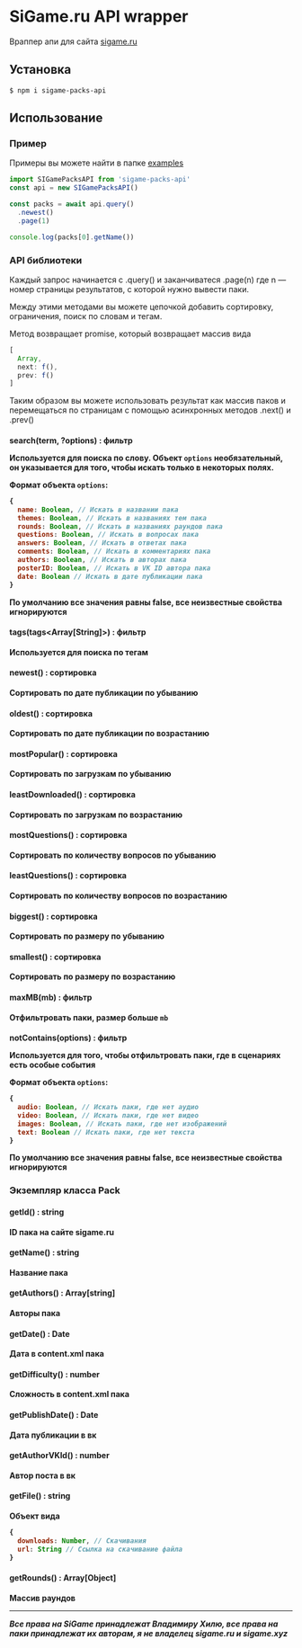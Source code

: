 # SiGame.ru API wrapper

Враппер апи для сайта [sigame.ru](https://sigame.ru)

## Установка

```
$ npm i sigame-packs-api
```

## Использование

### Пример

Примеры вы можете найти в папке [examples](./examples/)

```javascript
import SIGamePacksAPI from 'sigame-packs-api'
const api = new SIGamePacksAPI()

const packs = await api.query()
  .newest()
  .page(1)

console.log(packs[0].getName())
```

### API библиотеки

Каждый запрос начинается с .query() и заканчиватеся .page(n) где n — номер страницы результатов, с которой нужно вывести паки.

Между этими методами вы можете цепочкой добавить сортировку, ограничения, поиск по словам и тегам.

Метод возвращает promise, который возвращает массив вида

```javascript
[
  Array,
  next: f(),
  prev: f()
]
```

Таким образом вы можете использовать результат как массив паков и перемещаться по страницам с помощью асинхронных методов .next() и .prev()

#### search(term<String>, ?options<Object>) : фильтр

Используется для поиска по слову. Объект `options` необязательный, он указывается для того, чтобы искать только в некоторых полях.

Формат объекта `options`:

```javascript
{
  name: Boolean, // Искать в названии пака
  themes: Boolean, // Искать в названиях тем пака
  rounds: Boolean, // Искать в названиях раундов пака
  questions: Boolean, // Искать в вопросах пака
  answers: Boolean, // Искать в ответах пака
  comments: Boolean, // Искать в комментариях пака
  authors: Boolean, // Искать в авторах пака
  posterID: Boolean, // Искать в VK ID автора пака
  date: Boolean // Искать в дате публикации пака
}
```

По умолчанию все значения равны false, все неизвестные свойства игнорируются

#### tags(tags<Array[String]>) : фильтр

Используется для поиска по тегам

#### newest() : сортировка

Сортировать по дате публикации по убыванию

#### oldest() : сортировка

Сортировать по дате публикации по возрастанию

#### mostPopular() : сортировка

Сортировать по загрузкам по убыванию

#### leastDownloaded() : сортировка

Сортировать по загрузкам по возрастанию

#### mostQuestions() : сортировка

Сортировать по количеству вопросов по убыванию

#### leastQuestions() : сортировка

Сортировать по количеству вопросов по возрастанию

#### biggest() : сортировка

Сортировать по размеру по убыванию

#### smallest() : сортировка

Сортировать по размеру по возрастанию

#### maxMB(mb<Number>) : фильтр

Отфильтровать паки, размер больше `mb`

#### notContains(options<Object>) : фильтр

Используется для того, чтобы отфильтровать паки, где в сценариях есть особые события

Формат объекта `options`:

```javascript
{
  audio: Boolean, // Искать паки, где нет аудио
  video: Boolean, // Искать паки, где нет видео
  images: Boolean, // Искать паки, где нет изображений
  text: Boolean // Искать паки, где нет текста
}
```

По умолчанию все значения равны false, все неизвестные свойства игнорируются

### Экземпляр класса Pack

#### getId() : string

ID пака на сайте sigame.ru

#### getName() : string

Название пака

#### getAuthors() : Array[string]

Авторы пака

#### getDate() : Date

Дата в content.xml пака

#### getDifficulty() : number

Сложность в content.xml пака

#### getPublishDate() : Date

Дата публикации в вк

#### getAuthorVKId() : number

Автор поста в вк

#### getFile() : string

Объект вида

```javascript
{
  downloads: Number, // Скачивания
  url: String // Ссылка на скачивание файла
}
```

#### getRounds() : Array[Object]

Массив раундов

---

*Все права на SiGame принадлежат Владимиру Хилю, все права на паки принадлежат их авторам, я не владелец sigame.ru и sigame.xyz*